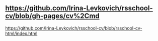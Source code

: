 <https://github.com/Irina-Levkovich/rsschool-cv/blob/gh-pages/cv%2Cmd>
---
<https://github.com/Irina-Levkovich/rsschool-cv/blob/rsschool-cv-html/index.html>
